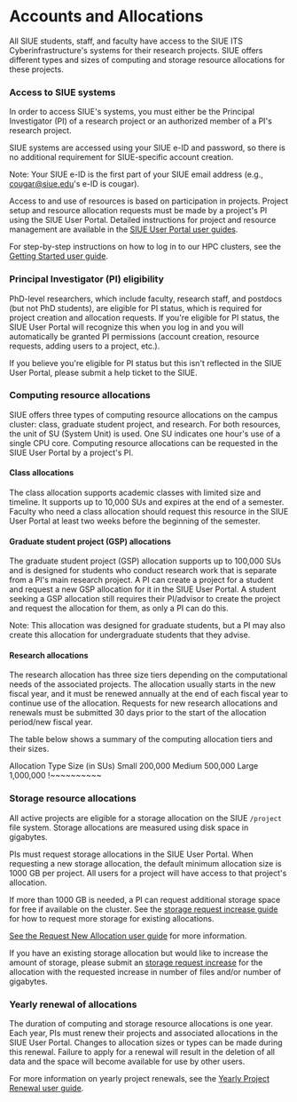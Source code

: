 # Accounts and Allocations

All SIUE students, staff, and faculty have access to the SIUE ITS Cyberinfrastructure's systems for their research projects. SIUE offers different types and sizes of computing and storage resource allocations for these projects.

### Access to SIUE systems

In order to access SIUE's systems, you must either be the Principal Investigator (PI) of a research project or an authorized member of a PI's research project.

SIUE systems are accessed using your SIUE e-ID and password, so there is no additional requirement for SIUE-specific account creation.

Note: Your SIUE e-ID is the first part of your SIUE email address (e.g., cougar@siue.edu's e-ID is cougar).

Access to and use of resources is based on participation in projects. Project setup and resource allocation requests must be made by a project's PI using the SIUE User Portal. Detailed instructions for project and resource management are available in the [SIUE User Portal user guides](user_guides/project-and-allocation-management).

For step-by-step instructions on how to log in to our HPC clusters, see the [Getting Started user guide](user_guides/getting-started).

### Principal Investigator (PI) eligibility

PhD-level researchers, which include faculty, research staff, and postdocs (but not PhD students), are eligible for PI status, which is required for project creation and allocation requests. If you're eligible for PI status, the SIUE User Portal will recognize this when you log in and you will automatically be granted PI permissions (account creation, resource requests, adding users to a project, etc.).

If you believe you're eligible for PI status but this isn't reflected in the SIUE User Portal, please submit a help ticket to the SIUE.

### Computing resource allocations

SIUE offers three types of computing resource allocations on the campus cluster: class, graduate student project, and research. For both resources, the unit of SU (System Unit) is used. One SU indicates one hour's use of a single CPU core. Computing resource allocations can be requested in the SIUE User Portal by a project's PI.

#### Class allocations

The class allocation supports academic classes with limited size and timeline. It supports up to 10,000 SUs and expires at the end of a semester. Faculty who need a class allocation should request this resource in the SIUE User Portal at least two weeks before the beginning of the semester.

#### Graduate student project (GSP) allocations

The graduate student project (GSP) allocation supports up to 100,000 SUs and is designed for students who conduct research work that is separate from a PI's main research project. A PI can create a project for a student and request a new GSP allocation for it in the SIUE User Portal. A student seeking a GSP allocation still requires their PI/advisor to create the project and request the allocation for them, as only a PI can do this.

Note: This allocation was designed for graduate students, but a PI may also create this allocation for undergraduate students that they advise.

#### Research allocations

The research allocation has three size tiers depending on the computational needs of the associated projects. The allocation usually starts in the new fiscal year, and it must be renewed annually at the end of each fiscal year to continue use of the allocation. Requests for new research allocations and renewals must be submitted 30 days prior to the start of the allocation period/new fiscal year.

The table below shows a summary of the computing allocation tiers and their sizes.

Allocation Type	Size (in SUs)
Small	200,000
Medium 500,000
Large	1,000,000
!~~~~~~~~~~

### Storage resource allocations

All active projects are eligible for a storage allocation on the SIUE `/project` file system. Storage allocations are measured using disk space in gigabytes.

PIs must request storage allocations in the SIUE User Portal. When requesting a new storage allocation, the default minimum allocation size is 1000 GB per project. All users for a project will have access to that project's allocation.

If more than 1000 GB is needed, a PI can request additional storage space for free if available on the cluster. See the [storage request increase guide](user_guides/request-storage-increase.md) for how to request more storage for existing allocations.

[See the Request New Allocation user guide](user_guides/request-new-allocation) for more information.

If you have an existing storage allocation but would like to increase the amount of storage, please submit an [storage request increase](user_guides/request-storage-increase.md) for the allocation with the requested increase in number of files and/or number of gigabytes.

### Yearly renewal of allocations

The duration of computing and storage resource allocations is one year. Each year, PIs must renew their projects and associated allocations in the SIUE User Portal. Changes to allocation sizes or types can be made during this renewal. Failure to apply for a renewal will result in the deletion of all data and the space will become available for use by other users.

For more information on yearly project renewals, see the [Yearly Project Renewal user guide](user_guides/yearly-project-renewal).
